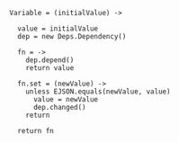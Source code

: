     Variable = (initialValue) ->

      value = initialValue
      dep = new Deps.Dependency()

      fn = ->
        dep.depend()
        return value

      fn.set = (newValue) ->
        unless EJSON.equals(newValue, value)
          value = newValue
          dep.changed()
        return

      return fn
